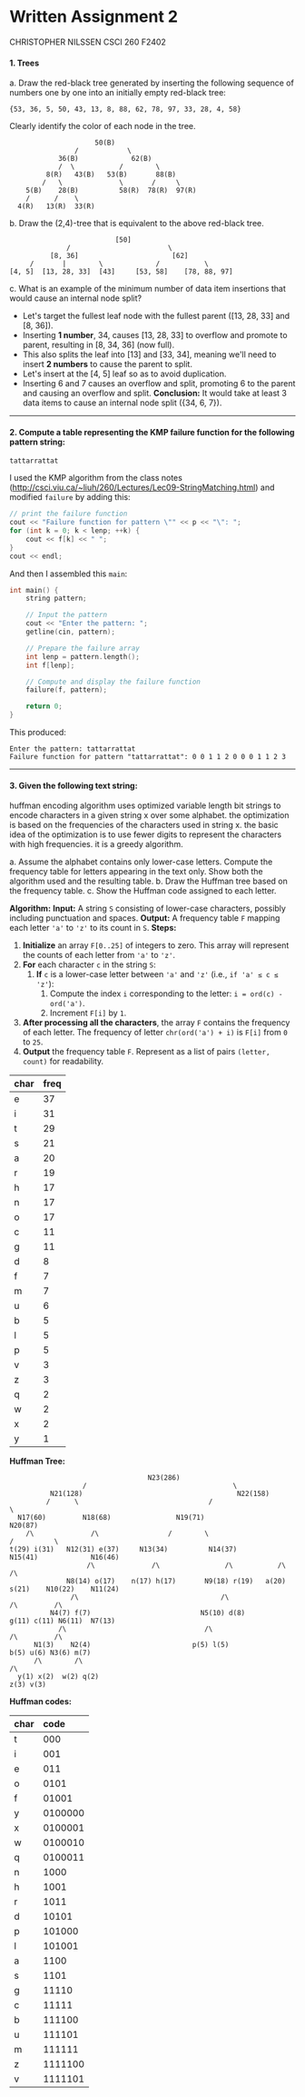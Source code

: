 # Written Assignment 2
CHRISTOPHER NILSSEN CSCI 260 F2402
#### 1. Trees
a. Draw the red-black tree generated by inserting the following sequence of numbers one by one into an initially empty red-black tree:
```
{53, 36, 5, 50, 43, 13, 8, 88, 62, 78, 97, 33, 28, 4, 58}
```
Clearly identify the color of each node in the tree.
```
                     50(B)
                /            \
            36(B)             62(B)
            /  \           /        \
         8(R)   43(B)   53(B)       88(B)
        /   \              \       /     \
    5(B)    28(B)          58(R)  78(R)  97(R)
    /      /    \
  4(R)   13(R)  33(R)
```

b. Draw the (2,4)-tree that is equivalent to the above red-black tree.
```
                          [50]
              /                        \
          [8, 36]                       [62]
     /       |        \             /           \
[4, 5]  [13, 28, 33]  [43]     [53, 58]    [78, 88, 97]
```

c. What is an example of the minimum number of data item insertions that would cause an internal node split?
- Let's target the fullest leaf node with the fullest parent ([13, 28, 33] and [8, 36]).
- Inserting **1 number**, 34, causes [13, 28, 33] to overflow and promote to parent, resulting in [8, 34, 36] (now full).
- This also splits the leaf into [13] and [33, 34], meaning we'll need to insert **2 numbers** to cause the parent to split.
- Let's insert at the [4, 5] leaf so as to avoid duplication.
- Inserting 6 and 7 causes an overflow and split, promoting 6 to the parent and causing an overflow and split.
**Conclusion:** It would take at least 3 data items to cause an internal node split ({34, 6, 7}).

---

#### 2. Compute a table representing the KMP failure function for the following pattern string:
`tattarrattat`

I used the KMP algorithm from the class notes (http://csci.viu.ca/~liuh/260/Lectures/Lec09-StringMatching.html) and modified `failure` by adding this:

```cpp
// print the failure function
cout << "Failure function for pattern \"" << p << "\": ";
for (int k = 0; k < lenp; ++k) {
    cout << f[k] << " ";
}
cout << endl;
```

And then I assembled this `main`:

```cpp
int main() {
    string pattern;

    // Input the pattern
    cout << "Enter the pattern: ";
    getline(cin, pattern);

    // Prepare the failure array
    int lenp = pattern.length();
    int f[lenp];

    // Compute and display the failure function
    failure(f, pattern);

    return 0;
}
```

This produced:

```
Enter the pattern: tattarrattat
Failure function for pattern "tattarrattat": 0 0 1 1 2 0 0 0 1 1 2 3
```

---

#### 3. Given the following text string:

huffman encoding algorithm uses optimized variable length bit strings to encode characters in a given string x over some alphabet. the optimization is based on the frequencies of the characters used in string x. the basic idea of the optimization is to use fewer digits to represent the characters with high frequencies. it is a greedy algorithm.

a. Assume the alphabet contains only lower-case letters. Compute the frequency table for letters appearing in the text only. Show both the algorithm used and the resulting table.
b. Draw the Huffman tree based on the frequency table.
c. Show the Huffman code assigned to each letter.

**Algorithm:**
**Input:** A string `S` consisting of lower-case characters, possibly including punctuation and spaces.
**Output:** A frequency table `F` mapping each letter `'a'` to `'z'` to its count in `S`.
**Steps:**
1. **Initialize** an array `F[0..25]` of integers to zero. This array will represent the counts of each letter from `'a'` to `'z'`.
2. **For** each character `c` in the string `S`:
    1. **If** `c` is a lower-case letter between `'a'` and `'z'` (i.e., `if 'a' ≤ c ≤ 'z'`):
        1. Compute the index `i` corresponding to the letter: `i = ord(c) - ord('a')`.
        2. Increment `F[i]` by `1`.
3. **After processing all the characters**, the array `F` contains the frequency of each letter. The frequency of letter `chr(ord('a') + i)` is `F[i]` from `0` to `25`.
4. **Output** the frequency table `F`. Represent as a list of pairs `(letter, count)` for readability.

| char | freq
| :- | :-
| e | 37
| i | 31
| t | 29
| s | 21
| a | 20
| r | 19
| h | 17
| n | 17
| o | 17
| c | 11
| g | 11
| d | 8
| f | 7
| m | 7
| u | 6
| b | 5
| l | 5
| p | 5
| v | 3
| z | 3
| q | 2
| w | 2
| x | 2
| y | 1

**Huffman Tree:**

```
                                  N23(286)
                  /                                    \
          N21(128)                                      N22(158)       
         /      \                                /                     \
  N17(60)         N18(68)                N19(71)                         N20(87)
    /\              /\                 /        \                      /          \
t(29) i(31)   N12(31) e(37)     N13(34)          N14(37)        N15(41)             N16(46)
                   /\              /\                /\           /\                  /\
              N8(14) o(17)    n(17) h(17)       N9(18) r(19)   a(20) s(21)    N10(22)    N11(24)
               /\                                   /\                          /\         /\
          N4(7) f(7)                           N5(10) d(8)                g(11) c(11) N6(11)  N7(13)
            /\                                  /\                                     /\         /\
      N1(3)    N2(4)                         p(5) l(5)                              b(5) u(6) N3(6) m(7)
      /\        /\                                                                             /\
  y(1) x(2)  w(2) q(2)                                                                      z(3) v(3)
```

**Huffman codes:**

| char | code
| :- | :-
| t | 000
| i | 001
| e | 011
| o | 0101
| f | 01001
| y | 0100000
| x | 0100001
| w | 0100010
| q | 0100011
| n | 1000
| h | 1001
| r | 1011
| d | 10101
| p | 101000
| l | 101001
| a | 1100
| s | 1101
| g | 11110
| c | 11111
| b | 111100
| u | 111101
| m | 111111
| z | 1111100
| v | 1111101